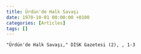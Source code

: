 ```yaml
---
title: Ürdün'de Halk Savaşı
date: 1970-10-01 00:00:00 +0100
categories: [Articles]
tags: []
---
```


```"Ürdün'de Halk Savaşı," DİSK Gazetesi (2), , 1-3```



